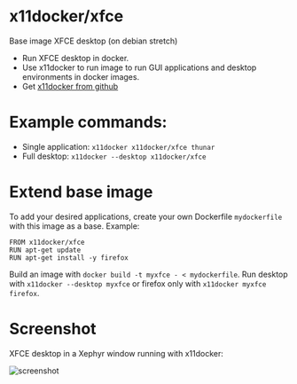 # x11docker/xfce

Base image XFCE desktop (on debian stretch)
 - Run XFCE desktop in docker.
 - Use x11docker to run image to run GUI applications and desktop environments in docker images.
 - Get [x11docker from github](https://github.com/mviereck/x11docker)

# Example commands: 
 - Single application: `x11docker x11docker/xfce thunar`
 - Full desktop: `x11docker --desktop x11docker/xfce` 
  
# Extend base image
To add your desired applications, create your own Dockerfile `mydockerfile` with this image as a base. Example:
```
FROM x11docker/xfce
RUN apt-get update
RUN apt-get install -y firefox
```
Build an image with `docker build -t myxfce - < mydockerfile`. Run desktop with `x11docker --desktop myxfce` or firefox only with `x11docker myxfce firefox`.

 # Screenshot
 XFCE desktop in a Xephyr window running with x11docker:
 
 ![screenshot](https://raw.githubusercontent.com/mviereck/x11docker/screenshots/screenshot-xfce.png "XFCE desktop running in Xephyr window using x11docker")
 

